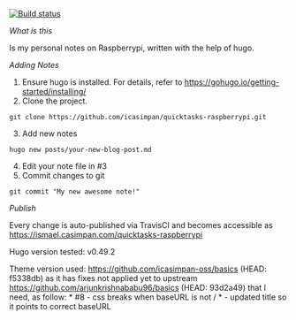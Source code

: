 [![Build status](https://travis-ci.com/icasimpan/quicktasks-raspberrypi.svg)](https://travis-ci.com/icasimpan/quicktasks-raspberrypi)

*What is this*

Is my personal notes on Raspberrypi, written with the help of hugo.

*Adding Notes*
1. Ensure hugo is installed. For details, refer to https://gohugo.io/getting-started/installing/
2. Clone the project.
```
git clone https://github.com/icasimpan/quicktasks-raspberrypi.git
```
3. Add new notes
```
hugo new posts/your-new-blog-post.md
```
4. Edit your note file in #3
5. Commit changes to git
```
git commit "My new awesome note!"
```


*Publish*

Every change is auto-published via TravisCI and becomes accessible as https://ismael.casimpan.com/quicktasks-raspberrypi


Hugo version tested: v0.49.2

Theme version used: https://github.com/icasimpan-oss/basics (HEAD: f5338db) as it has fixes not applied yet
                    to upstream https://github.com/arjunkrishnababu96/basics (HEAD: 93d2a49) that I need, as follow:
                    * #8 - css breaks when baseURL is not /
                    *    - updated title so it points to correct baseURL
